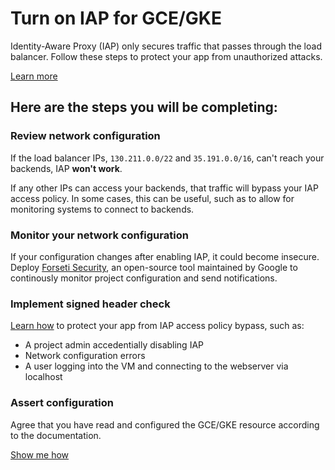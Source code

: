 # Turn on IAP for GCE/GKE

Identity-Aware Proxy (IAP) only secures traffic that passes through the load
balancer. Follow these steps to protect your app from unauthorized attacks.

[Learn more](https://cloud.google.com/iap/docs/)

## Here are the steps you will be completing:

### Review network configuration

If the load balancer IPs, `130.211.0.0/22` and `35.191.0.0/16`, can't reach your
backends, IAP **won't work**.

If any other IPs can access your backends, that traffic will bypass your IAP
access policy. In some cases, this can be useful, such as to allow for
monitoring systems to connect to backends.

### Monitor your network configuration

If your configuration changes after enabling IAP, it could become insecure.
Deploy [Forseti Security][forseti-security], an open-source tool maintained by
Google to continously monitor project configuration and send notifications.

### Implement signed header check

[Learn how](https://cloud.google.com/iap/docs/signed-headers-howto) to protect
your app from IAP access policy bypass, such as:

*   A project admin accedentially disabling IAP
*   Network configuration errors
*   A user logging into the VM and connecting to the webserver via localhost

### Assert configuration

Agree that you have read and configured the GCE/GKE resource according to the
documentation.

[Show me how][spotlight-config-reviewed]

[forseti-security]: https://opensource.google.com/projects/forseti-security
[spotlight-config-reviewed]: walkthrough://spotlight-pointer?spotlightId=iap-network-config-reviewed
